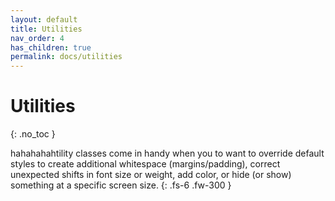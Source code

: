 ```yaml
---
layout: default
title: Utilities
nav_order: 4
has_children: true
permalink: docs/utilities
---
```


# Utilities
{: .no_toc }

hahahahahtility classes come in handy when you to want to override default styles to create additional whitespace (margins/padding), correct unexpected shifts in font size or weight, add color, or hide (or show) something at a specific screen size.
{: .fs-6 .fw-300 }
